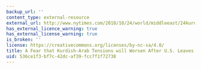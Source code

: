 ```yaml
---
backup_url: ''
content_type: external-resource
external_url: http://www.nytimes.com/2010/10/24/world/middleeast/24kurds.html
has_external_licence_warning: true
has_external_license_warning: true
is_broken: ''
license: https://creativecommons.org/licenses/by-nc-sa/4.0/
title: A Fear that Kurdish-Arab Tensions will Worsen After U.S. Leaves
uid: 536ce1f3-bf7c-42dc-af39-fcc7f1f72738
---
```


